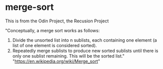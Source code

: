 # merge-sort
This is from the Odin Project, the Recusion Project

"Conceptually, a merge sort works as follows:
  1. Divide the unsorted list into n sublists, each containing one element (a list of one element is considered sorted).
  2. Repeatedly merge sublists to produce new sorted sublists until there is only one sublist remaining. This will be the sorted list."
"https://en.wikipedia.org/wiki/Merge_sort"
